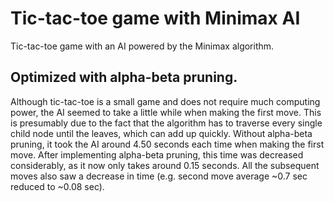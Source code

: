 # Tic-tac-toe game with Minimax AI
Tic-tac-toe game with an AI powered by the Minimax algorithm.

## Optimized with alpha-beta pruning. 
Although tic-tac-toe is a small game and does not require much computing power, the AI seemed to take a little while when making the first move. 
This is presumably due to the fact that the algorithm has to traverse every single child node until the leaves, which can add up quickly.
Without alpha-beta pruning, it took the AI around 4.50 seconds each time when making the first move. 
After implementing alpha-beta pruning, this time was decreased considerably, as it now only takes around 0.15 seconds.
All the subsequent moves also saw a decrease in time (e.g. second move average ~0.7 sec reduced to ~0.08 sec).


